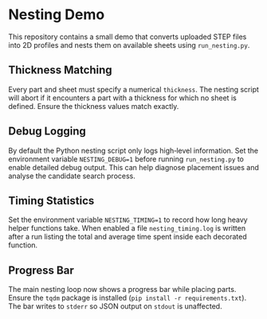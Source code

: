 # Nesting Demo

This repository contains a small demo that converts uploaded STEP files into 2D profiles and nests them on available sheets using `run_nesting.py`.

## Thickness Matching

Every part and sheet must specify a numerical `thickness`. The nesting script will abort if it encounters a part with a thickness for which no sheet is defined. Ensure the thickness values match exactly.

## Debug Logging

By default the Python nesting script only logs high‑level information. Set the
environment variable `NESTING_DEBUG=1` before running `run_nesting.py` to enable
detailed debug output. This can help diagnose placement issues and analyse the
candidate search process.


## Timing Statistics

Set the environment variable `NESTING_TIMING=1` to record how long heavy helper
functions take. When enabled a file `nesting_timing.log` is written after a run
listing the total and average time spent inside each decorated function.

## Progress Bar

The main nesting loop now shows a progress bar while placing parts. Ensure the
`tqdm` package is installed (`pip install -r requirements.txt`). The bar writes
to `stderr` so JSON output on `stdout` is unaffected.


